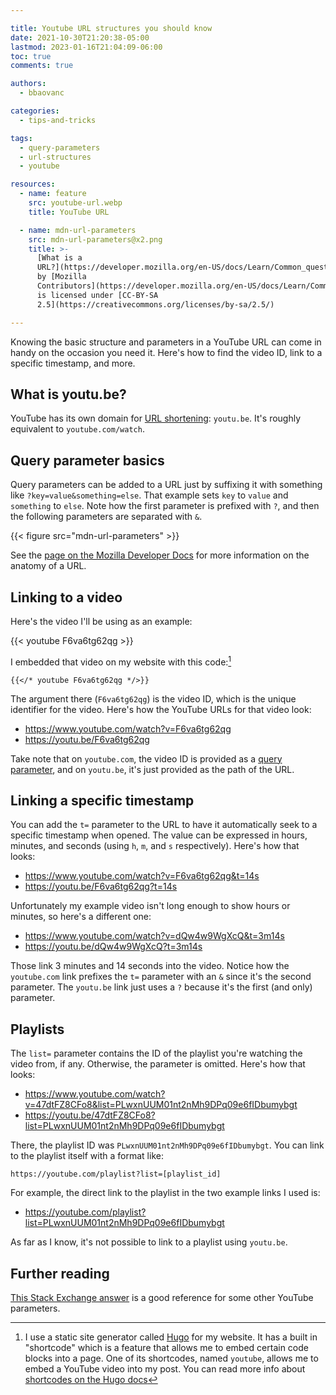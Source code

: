 ```yaml
---

title: Youtube URL structures you should know
date: 2021-10-30T21:20:38-05:00
lastmod: 2023-01-16T21:04:09-06:00
toc: true
comments: true

authors:
  - bbaovanc

categories:
  - tips-and-tricks

tags:
  - query-parameters
  - url-structures
  - youtube

resources:
  - name: feature
    src: youtube-url.webp
    title: YouTube URL

  - name: mdn-url-parameters
    src: mdn-url-parameters@x2.png
    title: >-
      [What is a
      URL?](https://developer.mozilla.org/en-US/docs/Learn/Common_questions/What_is_a_URL#parameters)
      by [Mozilla
      Contributors](https://developer.mozilla.org/en-US/docs/Learn/Common_questions/Web_mechanics/What_is_a_URL/contributors.txt)
      is licensed under [CC-BY-SA
      2.5](https://creativecommons.org/licenses/by-sa/2.5/)

---
```


Knowing the basic structure and parameters in a YouTube URL can come in handy on
the occasion you need it. Here's how to find the video ID, link to a specific
timestamp, and more.

<!--more-->

## What is youtu.be?

YouTube has its own domain for [URL
shortening](https://en.wikipedia.org/wiki/URL_shortening): `youtu.be`. It's
roughly equivalent to `youtube.com/watch`.

## Query parameter basics

Query parameters can be added to a URL just by suffixing it with something like
`?key=value&something=else`. That example sets `key` to `value` and `something`
to `else`. Note how the first parameter is prefixed with `?`, and then the
following parameters are separated with `&`.

{{< figure src="mdn-url-parameters" >}}

See the [page on the Mozilla Developer
Docs](https://developer.mozilla.org/en-US/docs/Learn/Common_questions/What_is_a_URL)
for more information on the anatomy of a URL.

## Linking to a video

Here's the video I'll be using as an example:

{{< youtube F6va6tg62qg >}}

I embedded that video on my website with this code:[^hugo-shortcode]

```text
{{</* youtube F6va6tg62qg */>}}
```

The argument there (`F6va6tg62qg`) is the video ID, which is the unique
identifier for the video. Here's how the YouTube URLs for that video look:

- https://www.youtube.com/watch?v=F6va6tg62qg
- https://youtu.be/F6va6tg62qg

Take note that on `youtube.com`, the video ID is provided as a [query
parameter](#query-parameter-basics), and on `youtu.be`, it's just provided as
the path of the URL.

## Linking a specific timestamp

You can add the `t=` parameter to the URL to have it automatically seek to a
specific timestamp when opened. The value can be expressed in hours, minutes,
and seconds (using `h`, `m`, and `s` respectively). Here's how that looks:

- https://www.youtube.com/watch?v=F6va6tg62qg&t=14s
- https://youtu.be/F6va6tg62qg?t=14s

Unfortunately my example video isn't long enough to show hours or minutes, so
here's a different one:

- https://www.youtube.com/watch?v=dQw4w9WgXcQ&t=3m14s
- https://youtu.be/dQw4w9WgXcQ?t=3m14s

Those link 3 minutes and 14 seconds into the video. Notice how the `youtube.com`
link prefixes the `t=` parameter with an `&` since it's the second parameter.
The `youtu.be` link just uses a `?` because it's the first (and only) parameter.

## Playlists

The `list=` parameter contains the ID of the playlist you're watching the video
from, if any. Otherwise, the parameter is omitted. Here's how that looks:

- https://www.youtube.com/watch?v=47dtFZ8CFo8&list=PLwxnUUM01nt2nMh9DPq09e6fIDbumybgt
- https://youtu.be/47dtFZ8CFo8?list=PLwxnUUM01nt2nMh9DPq09e6fIDbumybgt

There, the playlist ID was `PLwxnUUM01nt2nMh9DPq09e6fIDbumybgt`. You can link to
the playlist itself with a format like:

```text
https://youtube.com/playlist?list=[playlist_id]
```

For example, the direct link to the playlist in the two example links I used is:

- https://youtube.com/playlist?list=PLwxnUUM01nt2nMh9DPq09e6fIDbumybgt

As far as I know, it's not possible to link to a playlist using `youtu.be`.

## Further reading

[This Stack Exchange answer](https://webapps.stackexchange.com/a/9881) is a good
reference for some other YouTube parameters.

[^hugo-shortcode]: I use a static site generator called
  [Hugo](https://gohugo.io) for my website. It has a built in "shortcode" which
  is a feature that allows me to embed certain code blocks into a page. One of
  its shortcodes, named `youtube`, allows me to embed a YouTube video into my
  post. You can read more info about [shortcodes on the Hugo
  docs](https://gohugo.io/content-management/shortcodes/#use-hugos-built-in-shortcodes)
